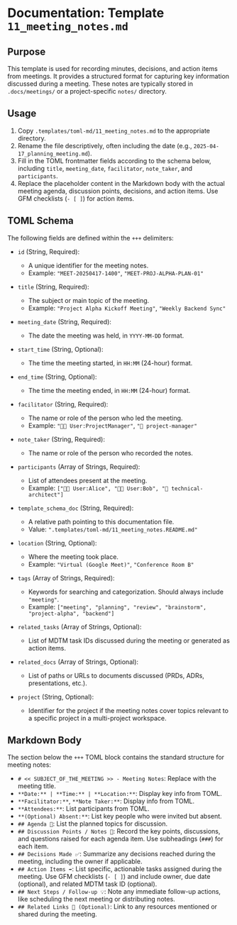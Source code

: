 # Documentation: Template `11_meeting_notes.md`

## Purpose

This template is used for recording minutes, decisions, and action items from meetings. It provides a structured format for capturing key information discussed during a meeting. These notes are typically stored in `.docs/meetings/` or a project-specific `notes/` directory.

## Usage

1.  Copy `.templates/toml-md/11_meeting_notes.md` to the appropriate directory.
2.  Rename the file descriptively, often including the date (e.g., `2025-04-17_planning_meeting.md`).
3.  Fill in the TOML frontmatter fields according to the schema below, including `title`, `meeting_date`, `facilitator`, `note_taker`, and `participants`.
4.  Replace the placeholder content in the Markdown body with the actual meeting agenda, discussion points, decisions, and action items. Use GFM checklists (`- [ ]`) for action items.

## TOML Schema

The following fields are defined within the `+++` delimiters:

*   `id` (String, Required):
    *   A unique identifier for the meeting notes.
    *   Example: `"MEET-20250417-1400"`, `"MEET-PROJ-ALPHA-PLAN-01"`

*   `title` (String, Required):
    *   The subject or main topic of the meeting.
    *   Example: `"Project Alpha Kickoff Meeting"`, `"Weekly Backend Sync"`

*   `meeting_date` (String, Required):
    *   The date the meeting was held, in `YYYY-MM-DD` format.

*   `start_time` (String, Optional):
    *   The time the meeting started, in `HH:MM` (24-hour) format.

*   `end_time` (String, Optional):
    *   The time the meeting ended, in `HH:MM` (24-hour) format.

*   `facilitator` (String, Required):
    *   The name or role of the person who led the meeting.
    *   Example: `"🧑‍💻 User:ProjectManager"`, `"🤖 project-manager"`

*   `note_taker` (String, Required):
    *   The name or role of the person who recorded the notes.

*   `participants` (Array of Strings, Required):
    *   List of attendees present at the meeting.
    *   Example: `["🧑‍💻 User:Alice", "🧑‍💻 User:Bob", "🤖 technical-architect"]`

*   `template_schema_doc` (String, Required):
    *   A relative path pointing to this documentation file.
    *   Value: `".templates/toml-md/11_meeting_notes.README.md"`

*   `location` (String, Optional):
    *   Where the meeting took place.
    *   Example: `"Virtual (Google Meet)"`, `"Conference Room B"`

*   `tags` (Array of Strings, Required):
    *   Keywords for searching and categorization. Should always include `"meeting"`.
    *   Example: `["meeting", "planning", "review", "brainstorm", "project-alpha", "backend"]`

*   `related_tasks` (Array of Strings, Optional):
    *   List of MDTM task IDs discussed during the meeting or generated as action items.

*   `related_docs` (Array of Strings, Optional):
    *   List of paths or URLs to documents discussed (PRDs, ADRs, presentations, etc.).

*   `project` (String, Optional):
    *   Identifier for the project if the meeting notes cover topics relevant to a specific project in a multi-project workspace.

## Markdown Body

The section below the `+++` TOML block contains the standard structure for meeting notes:

*   `# << SUBJECT_OF_THE_MEETING >> - Meeting Notes`: Replace with the meeting title.
*   `**Date:** | **Time:** | **Location:**`: Display key info from TOML.
*   `**Facilitator:**`, `**Note Taker:**`: Display info from TOML.
*   `**Attendees:**`: List participants from TOML.
*   `**(Optional) Absent:**`: List key people who were invited but absent.
*   `## Agenda 🎯`: List the planned topics for discussion.
*   `## Discussion Points / Notes 📝`: Record the key points, discussions, and questions raised for each agenda item. Use subheadings (`###`) for each item.
*   `## Decisions Made ✅`: Summarize any decisions reached during the meeting, including the owner if applicable.
*   `## Action Items ➡️`: List specific, actionable tasks assigned during the meeting. Use GFM checklists (`- [ ]`) and include owner, due date (optional), and related MDTM task ID (optional).
*   `## Next Steps / Follow-up 💡`: Note any immediate follow-up actions, like scheduling the next meeting or distributing notes.
*   `## Related Links 🔗 (Optional)`: Link to any resources mentioned or shared during the meeting.